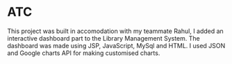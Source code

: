 # ATC
This project was built in accomodation with my teammate Rahul, I added an interactive dashboard part to the Library Management System. The dashboard was made using JSP, JavaScript, MySql and HTML. I used JSON and Google charts API for making customised charts. 
